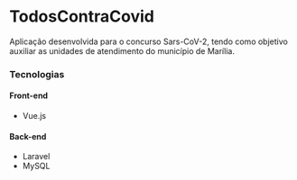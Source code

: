 # TodosContraCovid
  Aplicação desenvolvida para o concurso Sars-CoV-2, tendo como objetivo auxiliar as unidades de atendimento do município de Marília.

### Tecnologias

#### Front-end
* Vue.js

#### Back-end
* Laravel
* MySQL
